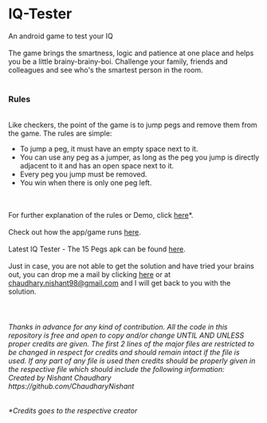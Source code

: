 # IQ-Tester
An android game to test your IQ
<br><br>The game brings the smartness, logic and patience at one place and helps you be a little brainy-brainy-boi. Challenge your family, friends and colleagues and see who's the smartest person in the room.
<br><br><h3>Rules</h3><br>
Like checkers, the point of the game is to jump pegs and remove them from the game. The rules are simple:
<ul>
  <li>To jump a peg, it must have an empty space next to it.</li>
  <li>You can use any peg as a jumper, as long as the peg you jump is directly adjacent to it and has an open space next to it.</li>
  <li>Every peg you jump must be removed.</li>
  <li>You win when there is only one peg left.</li>
</ul>

<br><br>For further explanation of the rules or Demo, click <a href="https://drive.google.com/open?id=1QcRtzjpXXP3XTvu7fXfa4oxDIsxwX4eV">here</a>*.
<br><br>Check out how the app/game runs <a href="https://youtu.be/Udd1IuyZHrI">here</a>.
<br><br>Latest IQ Tester - The 15 Pegs apk can be found <a href="https://github.com/ChaudharyNishant/IQ-Tester/releases">here</a>.
<br><br>Just in case, you are not able to get the solution and have tried your brains out, you can drop me a mail by clicking <a href="mailto:chaudhary.nishant98@gmail.com?Subject=Help!%20I%20need%20solution%20for%20IQ%20Tester" target="_top">here</a> or at chaudhary.nishant98@gmail.com and I will get back to you with the solution.
<h6><i><br><br>Thanks in advance for any kind of contribution. All the code in this repository is free and open to copy and/or change UNTIL AND UNLESS proper credits are given. The first 2 lines of the major files are restricted to be changed in respect for credits and should remain intact if the file is used. If any part of any file is used then credits should be properly given in the respective file which should include the following information:
<br>Created by Nishant Chaudhary
<br>https://github.com/ChaudharyNishant</i><h6>

*Credits goes to the respective creator
